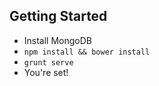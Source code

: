 Getting Started
---
- Install MongoDB
- `npm install && bower install`
- `grunt serve`
- You're set!
